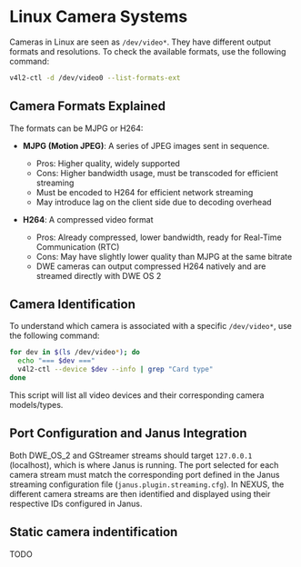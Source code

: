 # Linux Camera Systems

Cameras in Linux are seen as `/dev/video*`. They have different output formats and resolutions. To check the available formats, use the following command:

```bash
v4l2-ctl -d /dev/video0 --list-formats-ext
```

## Camera Formats Explained

The formats can be MJPG or H264:

- **MJPG (Motion JPEG)**: A series of JPEG images sent in sequence. 
  - Pros: Higher quality, widely supported
  - Cons: Higher bandwidth usage, must be transcoded for efficient streaming
  - Must be encoded to H264 for efficient network streaming
  - May introduce lag on the client side due to decoding overhead

- **H264**: A compressed video format
  - Pros: Already compressed, lower bandwidth, ready for Real-Time Communication (RTC)
  - Cons: May have slightly lower quality than MJPG at the same bitrate
  - DWE cameras can output compressed H264 natively and are streamed directly with DWE OS 2

## Camera Identification

To understand which camera is associated with a specific `/dev/video*`, use the following command:

```bash
for dev in $(ls /dev/video*); do
  echo "=== $dev ==="
  v4l2-ctl --device $dev --info | grep "Card type"
done
```

This script will list all video devices and their corresponding camera models/types.


## Port Configuration and Janus Integration

Both DWE_OS_2 and GStreamer streams should target `127.0.0.1` (localhost), which is where Janus is running. The port selected for each camera stream must match the corresponding port defined in the Janus streaming configuration file (`janus.plugin.streaming.cfg`). In NEXUS, the different camera streams are then identified and displayed using their respective IDs configured in Janus.


## Static camera indentification
TODO